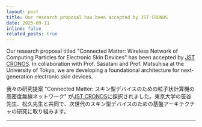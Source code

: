 ```yaml
---
layout: post
title: Our research proposal has been accepted by JST CRONOS
date: 2025-09-11
inline: false
related_posts: true
---
```


<p>Our research proposal titled "Connected Matter: Wireless Network of Computing Particles for Electronic Skin Devices" has been accepted by <a href="https://www.jst.go.jp/pr/info/info1792/index.html">JST CRONOS</a>. In collaboration with Prof. Sasatani and Prof. Matsuhisa at the University of Tokyo, we are developing a foundational architecture for next-generation electronic skin devices.</p>

<p class="small-font-jp">我々の研究提案 "Connected Matter: スキン型デバイスのための粒子状計算機の高密度無線ネットワーク" が<a href="https://www.jst.go.jp/pr/info/info1792/index.html">JST CRONOS</a>に採択されました。東京大学の笹谷先生、松久先生と共同で、次世代のスキン型デバイスのための基盤アーキテクチャの研究に取り組みます。</p>

---
